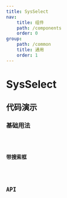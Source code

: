 ```yaml
---
title: SysSelect
nav:
    title: 组件
    path: /components
    order: 0
group: 
    path: /common
    title: 通用
    order: 1
---
```


# SysSelect

## 代码演示

### 基础用法
<code src="./demo/SysSelect.tsx">

### 带搜索框
<code src="./demo/Search.tsx">

## API
<API src="./SysSelect.tsx" hideTitle export='[""]' ></API>


